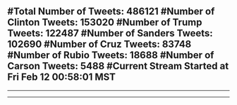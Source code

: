 #Total Number of Tweets: 486121 
#Number of Clinton Tweets: 153020
#Number of Trump Tweets: 122487
#Number of Sanders Tweets: 102690
#Number of Cruz Tweets: 83748
#Number of Rubio Tweets: 18688
#Number of Carson Tweets: 5488
#Current Stream Started at Fri Feb 12 00:58:01 MST
---
---
---

